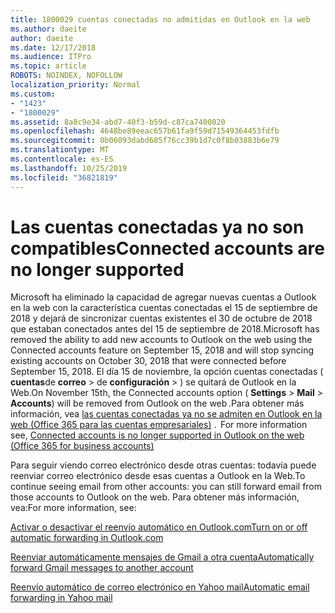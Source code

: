 ```yaml
---
title: 1800029 cuentas conectadas no admitidas en Outlook en la web
ms.author: daeite
author: daeite
ms.date: 12/17/2018
ms.audience: ITPro
ms.topic: article
ROBOTS: NOINDEX, NOFOLLOW
localization_priority: Normal
ms.custom:
- "1423"
- "1800029"
ms.assetid: 8a8c9e34-abd7-40f3-b59d-c87ca7400020
ms.openlocfilehash: 4648be89eeac657b61fa9f59d71549364453fdfb
ms.sourcegitcommit: 0b06093dabd685f76cc39b1d7c0f8b03883b6e79
ms.translationtype: MT
ms.contentlocale: es-ES
ms.lasthandoff: 10/25/2019
ms.locfileid: "36821819"
---
```

# <a name="connected-accounts-are-no-longer-supported"></a><span data-ttu-id="09ff4-102">Las cuentas conectadas ya no son compatibles</span><span class="sxs-lookup"><span data-stu-id="09ff4-102">Connected accounts are no longer supported</span></span>

<span data-ttu-id="09ff4-103">Microsoft ha eliminado la capacidad de agregar nuevas cuentas a Outlook en la web con la característica cuentas conectadas el 15 de septiembre de 2018 y dejará de sincronizar cuentas existentes el 30 de octubre de 2018 que estaban conectados antes del 15 de septiembre de 2018.</span><span class="sxs-lookup"><span data-stu-id="09ff4-103">Microsoft has removed the ability to add new accounts to Outlook on the web using the Connected accounts feature on September 15, 2018 and will stop syncing existing accounts on October 30, 2018 that were connected before September 15, 2018.</span></span> <span data-ttu-id="09ff4-104">El día 15 de noviembre, la opción cuentas conectadas ( **cuentas**de **correo** \> de **configuración** \> ) se quitará de Outlook en la Web.</span><span class="sxs-lookup"><span data-stu-id="09ff4-104">On November 15th, the Connected accounts option ( **Settings** \> **Mail** \> **Accounts**) will be removed from Outlook on the web .</span></span><span data-ttu-id="09ff4-105">Para obtener más información, vea [las cuentas conectadas ya no se admiten en Outlook en la web (Office 365 para las cuentas empresariales)](https://support.office.com/article/Connected-accounts-is-no-longer-supported-in-Outlook-on-the-web-Office-365-for-business-accounts-5cc526bf-e928-4a99-8b9f-5e089df7d887) .</span><span class="sxs-lookup"><span data-stu-id="09ff4-105">  For more information see, [Connected accounts is no longer supported in Outlook on the web (Office 365 for business accounts)](https://support.office.com/article/Connected-accounts-is-no-longer-supported-in-Outlook-on-the-web-Office-365-for-business-accounts-5cc526bf-e928-4a99-8b9f-5e089df7d887)</span></span>
  
<span data-ttu-id="09ff4-106">Para seguir viendo correo electrónico desde otras cuentas: todavía puede reenviar correo electrónico desde esas cuentas a Outlook en la Web.</span><span class="sxs-lookup"><span data-stu-id="09ff4-106">To continue seeing email from other accounts: you can still forward email from those accounts to Outlook on the web.</span></span> <span data-ttu-id="09ff4-107">Para obtener más información, vea:</span><span class="sxs-lookup"><span data-stu-id="09ff4-107">For more information, see:</span></span>
  
[<span data-ttu-id="09ff4-108">Activar o desactivar el reenvío automático en Outlook.com</span><span class="sxs-lookup"><span data-stu-id="09ff4-108">Turn on or off automatic forwarding in Outlook.com</span></span>](https://go.microsoft.com/fwlink/?linkid=2038346)
  
[<span data-ttu-id="09ff4-109">Reenviar automáticamente mensajes de Gmail a otra cuenta</span><span class="sxs-lookup"><span data-stu-id="09ff4-109">Automatically forward Gmail messages to another account</span></span>](https://aka.ms/forward-gmail-messages)
  
[<span data-ttu-id="09ff4-110">Reenvío automático de correo electrónico en Yahoo mail</span><span class="sxs-lookup"><span data-stu-id="09ff4-110">Automatic email forwarding in Yahoo mail</span></span>](https://aka.ms/yahoo-email-forwarding)
  